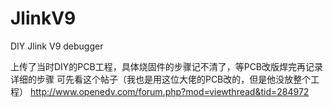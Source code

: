 # JlinkV9
DIY Jlink V9 debugger

上传了当时DIY的PCB工程，具体烧固件的步骤记不清了，等PCB改版焊完再记录详细的步骤
可先看这个帖子（我也是用这位大佬的PCB改的，但是他没放整个工程）
http://www.openedv.com/forum.php?mod=viewthread&tid=284972
